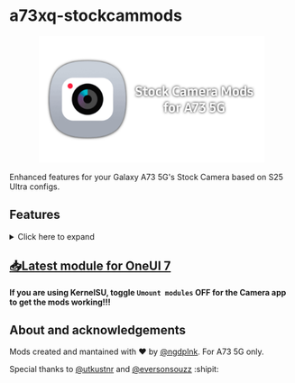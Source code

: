 # a73xq-stockcammods

<p align="center">
  <img src="https://raw.githubusercontent.com/ngdplnk/a73xq_stockcammods/refs/heads/main/banner.png" alt="a73xq-stockcammods banner" width="400" />
</p>

Enhanced features for your Galaxy A73 5G's Stock Camera based on S25 Ultra configs.

## Features
<details>
  <summary>Click here to expand</summary>

This module allows you to use the following features:

- High bitrate recording.

- Dual Rec mode.

- Pro/Pro Video on Front Camera.

- UW Cam support on Pro.

- RAW copies on Pro mode.

- 1000 burst shot max count limit.

- New video resolutions:
  
  All resolutions available for Main Camera:
  - 4k 30/24fps
  - 1080p AUTO/24/30/60fps
  - 720p 30fps
  
  All resolutions available for Front Camera:
  - 4k 30/24fps
  - 1080p AUTO/24/30/60fps
  - 720p 30fps

- Pro Video features like Histogram, Sound level, Mic input control, Zoom rocker.

- Super Slow-mo capture duration time switch (0.4/0.8s).

- Single Take Highlight Videos, Slow-mo Clips, Collages and multi-camera.

- Front Camera Bokeh effects: Blur, Big circle, Spin, Zoom, Color Point.

- Night/Astro Hyperlapse.

- Zoom rocker in Video mode.

- Anamorphic lens and DOF adapter settings on Camera Assistant.
</details>

## [📥Latest module for OneUI 7](https://github.com/ngdplnk/a73xq_stockcammods/releases/latest)

**If you are using KernelSU, toggle `Umount modules` OFF for the Camera app to get the mods working!!!**

## About and acknowledgements
Mods created and mantained with ❤️ by [@ngdplnk](https://github.com/ngdplnk). For A73 5G only.

Special thanks to [@utkustnr](https://github.com/utkustnr) and [@eversonsouzz](https://t.me/eversonsouzz) :shipit:
